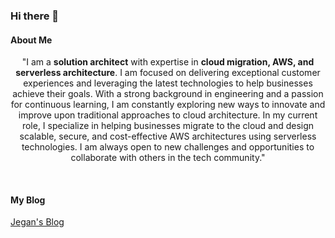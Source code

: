 ### Hi there 👋

#### About Me
<div align="center">
  
"I am a **solution architect** with expertise in **cloud migration, AWS, and serverless architecture**. I am focused on delivering exceptional customer experiences and leveraging the latest technologies to help businesses achieve their goals. With a strong background in engineering and a passion for continuous learning, I am constantly exploring new ways to innovate and improve upon traditional approaches to cloud architecture. In my current role, I specialize in helping businesses migrate to the cloud and design scalable, secure, and cost-effective AWS architectures using serverless technologies. I am always open to new challenges and opportunities to collaborate with others in the tech community."

<br>  
  
</div>

#### My Blog



[Jegan's Blog ](https://cloudjourney.weebly.com/)
<!--
**pnjegan/pnjegan** is a ✨ _special_ ✨ repository because its `README.md` (this file) appears on your GitHub profile.



